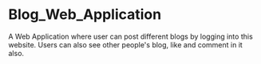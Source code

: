 # Blog_Web_Application
 A Web Application where user can post different blogs by logging into this website. Users can also see other people's blog, like and comment in it also. 
